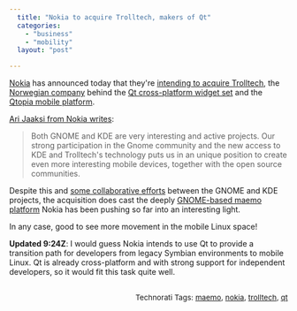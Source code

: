 ```yaml
---
  title: "Nokia to acquire Trolltech, makers of Qt"
  categories: 
    - "business"
    - "mobility"
  layout: "post"

---
```

<p>
<a href="http://en.wikipedia.org/wiki/Nokia">Nokia</a> has announced today that they're <a href="http://www.nokia.com/A4136001?newsid=1185531">intending to acquire Trolltech</a>, the <a href="http://trolltech.no/">Norwegian company</a> behind the <a href="http://en.wikipedia.org/wiki/Qt_(toolkit)">Qt cross-platform widget set</a> and the <a href="http://en.wikipedia.org/wiki/Qtopia">Qtopia mobile platform</a>.
</p><p>
<a href="http://jaaksi.blogspot.com/2008/01/trolltech-good.html">Ari Jaaksi from Nokia writes</a>:
</p><blockquote>
Both GNOME and KDE are very interesting and active projects. Our strong participation in the Gnome community and the new access to KDE and Trolltech's technology puts us in an unique position to create even more interesting mobile devices, together with the open source communities.
</blockquote><p>
Despite this and <a href="http://www.freedesktop.org/wiki/">some collaborative efforts</a> between the GNOME and KDE projects, the acquisition does cast the deeply <a href="http://en.wikipedia.org/wiki/Maemo">GNOME-based maemo platform</a> Nokia has been pushing so far into an interesting light.
</p><p>
In any case, good to see more movement in the mobile Linux space!
</p><p>
<strong>Updated 9:24Z</strong>: I would guess Nokia intends to use Qt to provide a transition path for developers from legacy Symbian environments to mobile Linux. Qt is already cross-platform and with strong support for independent developers, so it would fit this task quite well.
</p><p style="text-align:right;">
<span style="font-size:10pt;">
<br />Technorati Tags: </span><span style="font-size:10pt;"><a href="http://www.technorati.com/tag/maemo">maemo</a></span><span style="font-size:10pt;">, </span><span style="font-size:10pt;"><a href="http://www.technorati.com/tag/nokia">nokia</a></span><span style="font-size:10pt;">, </span><span style="font-size:10pt;"><a href="http://www.technorati.com/tag/trolltech">trolltech</a></span><span style="font-size:10pt;">, </span><span style="font-size:10pt;"><a href="http://www.technorati.com/tag/qt">qt</a></span>
</p>
